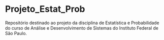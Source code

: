 # Projeto_Estat_Prob
Repositório destinado ao projeto da disciplina de Estatística e Probabilidade do curso de Análise e Desenvolvimento de Sistemas do Instituto Federal de São Paulo.
